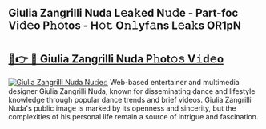 ## Giulia Zangrilli Nuda L𝚎a𝚔ed N𝚞𝚍e - Part-foc Vi𝚍𝚎o P𝚑𝚘tos - H𝚘𝚝 O𝚗𝚕yf𝚊ns L𝚎a𝚔s OR1pN

# <h2><a href="http://kf1ctn.oniu.top/?m=Giulia+Zangrilli+Nuda">🔗👉 🔴 Giulia Zangrilli Nuda P𝚑ot𝚘𝚜 V𝚒d𝚎o</a></h2>

[![Giulia Zangrilli Nuda Nu𝚍e𝚜](https://i.imgur.com/0qMVB7G.gif)](http://kf1ctn.oniu.top/?m=Giulia+Zangrilli+Nuda)
Web-based entertainer and multimedia designer Giulia Zangrilli Nuda, known for disseminating dance and lifestyle knowledge through popular dance trends and brief videos. Giulia Zangrilli Nuda's public image is marked by its openness and sincerity, but the complexities of his personal life remain a source of intrigue and fascination.  
